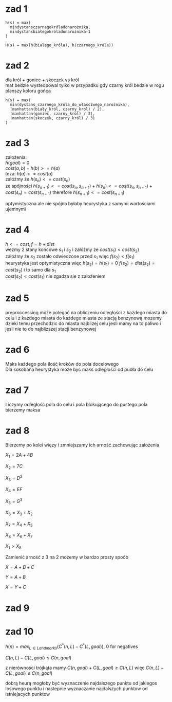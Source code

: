 # zad 1
```
h(s) = max(
  mindystansczarnegokróladonarożnika,
  mindystansbiałegokróladonarożnika-1
)
```
```
H(s) = max(h(bialego_króla), h(czarnego_króla))
```
# zad 2
dla król + goniec + skoczek vs król <br>
mat bedzie wysteopowal tylko w przypadku gdy czarny król bedzie w rogu planszy koloru gońca <br>
```
h(s) = max(
  min(dystans_czarnego_króla_do_właściwego_narożnika),
  ⌈manhattan(biały_król, czarny_król) / 2⌉,
  ⌈manhattan(goniec, czarny_król) / 3⌉,
  ⌈manhattan(skoczek, czarny_król) / 3⌉
)
```
# zad 3
założenia: <br>
$h(goal) = 0$ <br>
$cost(a, b) + h(b) >= h(a)$ <br>
teza: $h(a) <= cost(a)$ <br>
załóżmy że $h(s_n) <= cost(s_n)$ <br>
ze spójności $h(s_{n+1}) <= cost(s_n, s_{n+1}) + h(s_n) <= cost(s_n, s_{n+1}) + cost(s_n) = cost(s_{n+1})$ therefore $h(s_{n+1}) <= cost(s_{n+1})$ <br>

optymistyczna ale nie spójna byłaby heurystyka z samymi wartościami ujemnymi

# zad 4
$h <= cost, f = h+dist$ <br>
weźmy 2 stany końcowe $s_1$ i $s_2$ i załóżmy że $cost(s_1) < cost(s_2)$ <br>
załóżmy że $s_2$ zostało odwiedzone przed $s_1$ więc
$f(s_2) < f(s_1)$ <br>
heurystyka jest optymistyczna więc $h(s_2) = h(s_1) = 0$
$f(s_2) = dist(s_2) = cost(s_2)$ i to samo dla $s_1$ <br>
$cost(s_2) < cost(s_1)$ nie zgadza sie z założeniem <br>

# zad 5
preproccessing może polegać na obliczeniu odległości z każdego miasta do celu i z każdego miasta do każdego miasta ze stacją benzynową
mozemy dzieki temu przechodzic do miasta najblizej celu jesli mamy na to paliwo i jesli nie to do najblizszej stacji benzynowej <br>

# zad 6
Maks każdego pola ilość kroków do pola docelowego <br>
Dla sokobana heurystyka może być maks odległości od pudła do celu <br>

# zad 7
Liczymy odległość pola do celu i pola blokującego do pustego pola bierzemy maksa

# zad 8

Bierzemy po kolei więzy i zmniejszamy ich arność zachowując założenia

$X_1 = 2A+4B$

$X_2 = 7C$

$X_3 = D^2$

$X_4 = EF$

$X_5 = G^3$

$X_6 = X_3 + X_2$

$X_7 = X_4 + X_5$

$X_8 = X_6 + X_7$

$X_1 > X_8$

Zamienić arność z 3 na 2 możemy w bardzo prosty spoób

$X = A + B + C$

$Y = A + B$

$X = Y + C$

# zad 9

# zad 10

$h(n) = max_{L \in Landmarks}(C^*(n, L) - C^*(L, goal))$, 0 for negatives

$C(n, L) - C(L, goal) \leq C(n, goal)$

z nierówności trójkąta mamy
$C(n, goal) + C(L, goal) \geq C(n, L)$ 
więc $C(n, L) - C(L, goal) \leq C(n, goal)$ <br>

dobrą heurą mogłoby być wyznaczenie najdalszego punktu od jakiegos losowego punktu i nastepnie wyznaczanie najdalszych punktow od istniejacych punktow



